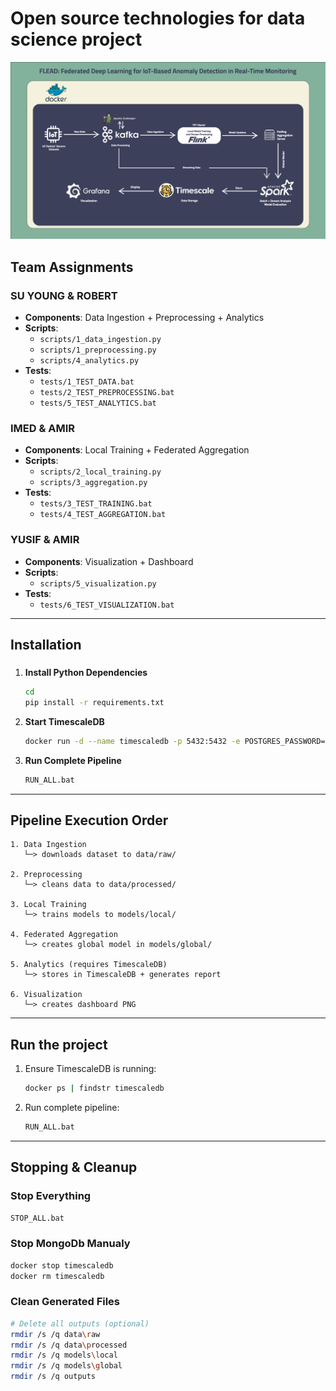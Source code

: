 # Open source technologies for data science project

![FLEAD architecture](/Architecture%20Diagrams/diagram4.jpg)

## Team Assignments

### **SU YOUNG & ROBERT**

-   **Components**: Data Ingestion + Preprocessing + Analytics
-   **Scripts**:
    -   `scripts/1_data_ingestion.py`
    -   `scripts/1_preprocessing.py`
    -   `scripts/4_analytics.py`
-   **Tests**:
    -   `tests/1_TEST_DATA.bat`
    -   `tests/2_TEST_PREPROCESSING.bat`
    -   `tests/5_TEST_ANALYTICS.bat`

### **IMED & AMIR**

-   **Components**: Local Training + Federated Aggregation
-   **Scripts**:
    -   `scripts/2_local_training.py`
    -   `scripts/3_aggregation.py`
-   **Tests**:
    -   `tests/3_TEST_TRAINING.bat`
    -   `tests/4_TEST_AGGREGATION.bat`

### **YUSIF & AMIR**

-   **Components**: Visualization + Dashboard
-   **Scripts**:
    -   `scripts/5_visualization.py`
-   **Tests**:
    -   `tests/6_TEST_VISUALIZATION.bat`

---

## Installation

###

1. **Install Python Dependencies**

    ```bash
    cd
    pip install -r requirements.txt
    ```

2. **Start TimescaleDB**

    ```bash
    docker run -d --name timescaledb -p 5432:5432 -e POSTGRES_PASSWORD=postgres timescale/timescaledb:latest-pg15
    ```

3. **Run Complete Pipeline**
    ```bash
    RUN_ALL.bat
    ```

---

## Pipeline Execution Order

```
1. Data Ingestion
   └─> downloads dataset to data/raw/

2. Preprocessing
   └─> cleans data to data/processed/

3. Local Training
   └─> trains models to models/local/

4. Federated Aggregation
   └─> creates global model in models/global/

5. Analytics (requires TimescaleDB)
   └─> stores in TimescaleDB + generates report

6. Visualization
   └─> creates dashboard PNG
```

---

## Run the project

1. Ensure TimescaleDB is running:

    ```bash
    docker ps | findstr timescaledb
    ```

2. Run complete pipeline:

    ```bash
    RUN_ALL.bat
    ```

---

## Stopping & Cleanup

### Stop Everything

```bash
STOP_ALL.bat
```

### Stop MongoDb Manualy

```bash
docker stop timescaledb
docker rm timescaledb
```

### Clean Generated Files

```bash
# Delete all outputs (optional)
rmdir /s /q data\raw
rmdir /s /q data\processed
rmdir /s /q models\local
rmdir /s /q models\global
rmdir /s /q outputs
```
